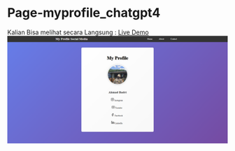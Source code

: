# Page-myprofile_chatgpt4

Kalian Bisa melihat secara Langsung :  <a href="Page-myprofile_chatgpt4">Live Demo</a>
<img src="https://github.com/ahmadbadri25/dokumentasi/blob/8b7e3fa672cd0f91001888d567cd01b829a6cfe7/14.%20My%20Profile.png" alt="" />
